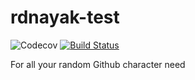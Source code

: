 # rdnayak-test

![Codecov](https://img.shields.io/codecov/c/github/rdandnayak/rdnayak-test)
[![Build Status](https://travis-ci.org/rdandnayak/rdnayak-test.svg?branch=master)](https://travis-ci.org/rdandnayak/rdnayak-test)

For all your random Github character need
